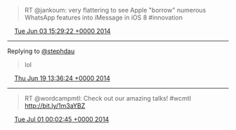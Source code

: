 > RT @jankoum: very flattering to see Apple "borrow" numerous WhatsApp features into iMessage in iOS 8 #innovation

<img src="/media/tweet.ico" width="12" /> [Tue Jun 03 15:29:22 +0000 2014](https://twitter.com/eduplessis/status/473848928773742593)

----

Replying to [@stephdau](https://twitter.com/stephdau/status/479610626327982080)

> lol

<img src="/media/tweet.ico" width="12" /> [Thu Jun 19 13:36:24 +0000 2014](https://twitter.com/eduplessis/status/479618704448040960)

----

> RT @wordcampmtl: Check out our amazing talks! #wcmtl http://bit.ly/1m3aYBZ

<img src="/media/tweet.ico" width="12" /> [Tue Jul 01 00:02:45 +0000 2014](https://twitter.com/eduplessis/status/483762595996762113)